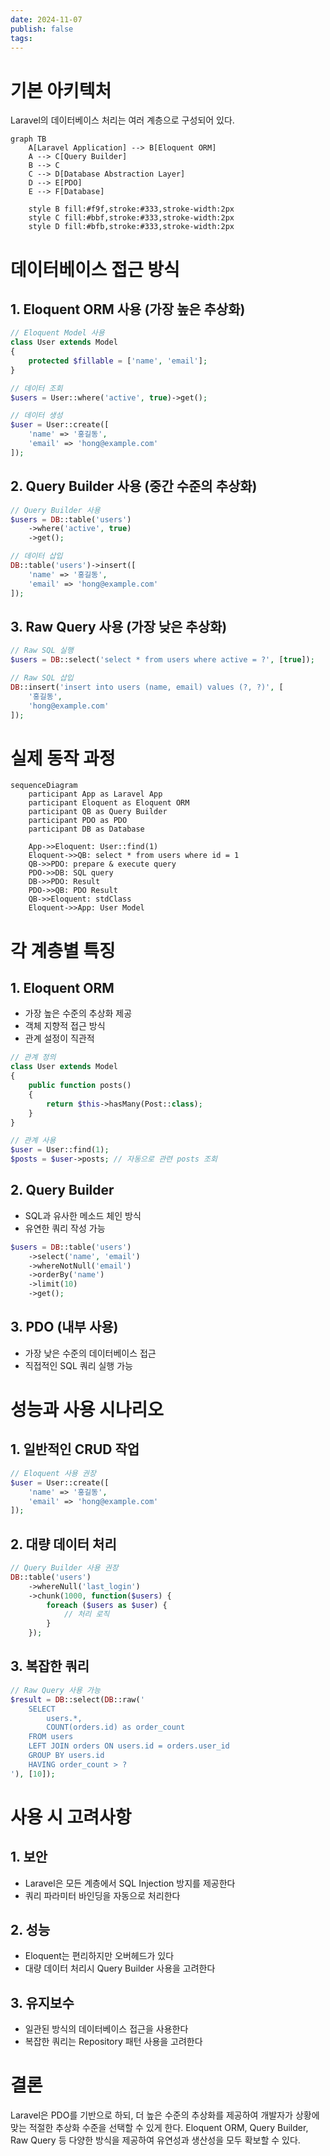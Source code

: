 ```yaml
---
date: 2024-11-07
publish: false
tags:
---
```

# 기본 아키텍처
Laravel의 데이터베이스 처리는 여러 계층으로 구성되어 있다.

```mermaid
graph TB
    A[Laravel Application] --> B[Eloquent ORM]
    A --> C[Query Builder]
    B --> C
    C --> D[Database Abstraction Layer]
    D --> E[PDO]
    E --> F[Database]
    
    style B fill:#f9f,stroke:#333,stroke-width:2px
    style C fill:#bbf,stroke:#333,stroke-width:2px
    style D fill:#bfb,stroke:#333,stroke-width:2px
```

# 데이터베이스 접근 방식

## 1. Eloquent ORM 사용 (가장 높은 추상화)
```php
// Eloquent Model 사용
class User extends Model
{
    protected $fillable = ['name', 'email'];
}

// 데이터 조회
$users = User::where('active', true)->get();

// 데이터 생성
$user = User::create([
    'name' => '홍길동',
    'email' => 'hong@example.com'
]);
```

## 2. Query Builder 사용 (중간 수준의 추상화)
```php
// Query Builder 사용
$users = DB::table('users')
    ->where('active', true)
    ->get();

// 데이터 삽입
DB::table('users')->insert([
    'name' => '홍길동',
    'email' => 'hong@example.com'
]);
```

## 3. Raw Query 사용 (가장 낮은 추상화)
```php
// Raw SQL 실행
$users = DB::select('select * from users where active = ?', [true]);

// Raw SQL 삽입
DB::insert('insert into users (name, email) values (?, ?)', [
    '홍길동',
    'hong@example.com'
]);
```

# 실제 동작 과정
```mermaid
sequenceDiagram
    participant App as Laravel App
    participant Eloquent as Eloquent ORM
    participant QB as Query Builder
    participant PDO as PDO
    participant DB as Database

    App->>Eloquent: User::find(1)
    Eloquent->>QB: select * from users where id = 1
    QB->>PDO: prepare & execute query
    PDO->>DB: SQL query
    DB->>PDO: Result
    PDO->>QB: PDO Result
    QB->>Eloquent: stdClass
    Eloquent->>App: User Model
```

# 각 계층별 특징

## 1. Eloquent ORM
- 가장 높은 수준의 추상화 제공
- 객체 지향적 접근 방식
- 관계 설정이 직관적
```php
// 관계 정의
class User extends Model
{
    public function posts()
    {
        return $this->hasMany(Post::class);
    }
}

// 관계 사용
$user = User::find(1);
$posts = $user->posts; // 자동으로 관련 posts 조회
```

## 2. Query Builder
- SQL과 유사한 메소드 체인 방식
- 유연한 쿼리 작성 가능
```php
$users = DB::table('users')
    ->select('name', 'email')
    ->whereNotNull('email')
    ->orderBy('name')
    ->limit(10)
    ->get();
```

## 3. PDO (내부 사용)
- 가장 낮은 수준의 데이터베이스 접근
- 직접적인 SQL 쿼리 실행 가능

# 성능과 사용 시나리오

## 1. 일반적인 CRUD 작업
```php
// Eloquent 사용 권장
$user = User::create([
    'name' => '홍길동',
    'email' => 'hong@example.com'
]);
```

## 2. 대량 데이터 처리
```php
// Query Builder 사용 권장
DB::table('users')
    ->whereNull('last_login')
    ->chunk(1000, function($users) {
        foreach ($users as $user) {
            // 처리 로직
        }
    });
```

## 3. 복잡한 쿼리
```php
// Raw Query 사용 가능
$result = DB::select(DB::raw('
    SELECT 
        users.*, 
        COUNT(orders.id) as order_count
    FROM users
    LEFT JOIN orders ON users.id = orders.user_id
    GROUP BY users.id
    HAVING order_count > ?
'), [10]);
```

# 사용 시 고려사항

## 1. 보안
- Laravel은 모든 계층에서 SQL Injection 방지를 제공한다
- 쿼리 파라미터 바인딩을 자동으로 처리한다

## 2. 성능
- Eloquent는 편리하지만 오버헤드가 있다
- 대량 데이터 처리시 Query Builder 사용을 고려한다

## 3. 유지보수
- 일관된 방식의 데이터베이스 접근을 사용한다
- 복잡한 쿼리는 Repository 패턴 사용을 고려한다

# 결론
Laravel은 PDO를 기반으로 하되, 더 높은 수준의 추상화를 제공하여 개발자가 상황에 맞는 적절한 추상화 수준을 선택할 수 있게 한다. Eloquent ORM, Query Builder, Raw Query 등 다양한 방식을 제공하여 유연성과 생산성을 모두 확보할 수 있다.
